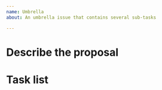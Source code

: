 ```yaml
---
name: Umbrella
about: An umbrella issue that contains several sub-tasks

---
```


# Describe the proposal
<!-- A clear and concise description of what the proposal is. -->

# Task list
<!--
Several sub-tasks with the pre-create issues, and it's better to @ the assignees if you know. For example:

- [ ] Sub task 1 #1
  - [ ] Sub task 1.1 #11 @user1
  - [ ] Sub task 1.2 #12
  - [ ] Sub task 1.3 #13
- [ ] Sub task 2 #2 @user2
- [ ] Sub task 3 #3
-->

